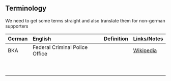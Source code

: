 ## Terminology

We need to get some terms straight and also translate them for non-german supporters

| German    			| English   			| Definition    | Links/Notes   |
|:----      			| :----     			| :----         | :----         |
|BKA				|Federal Criminal Police Office	|		|[Wikipedia](https://en.wikipedia.org/wiki/Federal_Criminal_Police_Office_(Germany))		|
|				|				|		|		|
|				|				|		|		|
|				|				|		|		|
|				|				|		|		|
|				|				|		|		|
|				|				|		|		|
|				|				|		|		|
|				|				|		|		|
|				|				|		|		|
